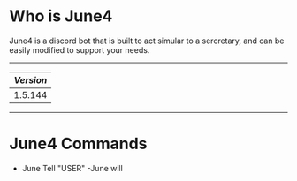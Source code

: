 # Who is June4
June4 is a discord bot that is built to act simular to a sercretary, and can be easily modified to support your needs.

---

| *Version*       |
| ------------- |
| 1.5.144       |

---

# June4 Commands
- June Tell "USER"
    -June will
